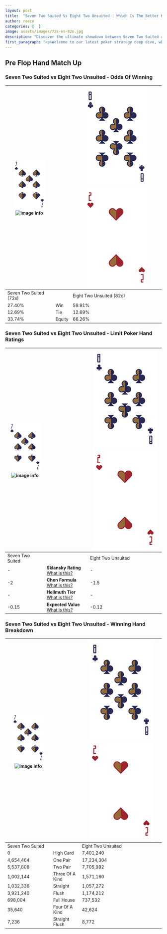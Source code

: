 ```yaml
---
layout: post
title:  "Seven Two Suited Vs Eight Two Unsuited | Which Is The Better Hand In Poker? A Complete Guide"
author: reece
categories: [  ]
image: assets/images/72s-vs-82o.jpg
description: "Discover the ultimate showdown between Seven Two Suited and Eight Two Unsuited in poker! Uncover the odds, strategies, and scenarios where one hand triumphs over the other. Get ready to up your poker game with this thrilling analysis."
first_paragraph: "<p>Welcome to our latest poker strategy deep dive, where we're pitting two distinct hands against each other in a high-stakes showdown: Seven Two Suited vs Eight Two Unsuited.</p><p>In the dynamic world of poker, every decision counts, and knowing which hand holds the upper hand is key to your success at the table.</p><p>In this article, we'll dissect these two hands, explore the scenarios where one dominates the other, and equip you with the knowledge to make strategic choices that can tip the odds in your favor.</p><p>Get ready to unravel the intriguing dynamics of these poker hands and elevate your game to new heights.</p>"
---
```




[comment]: # (sp0)

## Pre Flop Hand Match Up

<div class="table hand-ratings" markdown="1"> 



### Seven Two Suited vs Eight Two Unsuited - Odds Of Winning


    
| ![image info](assets/images/hand1/7.png) ![image info](assets/images/hand1/2s.png) |  | ![image info](assets/images/hand2/8.png) ![image info](assets/images/hand2/2o.png) |
| -------- | -------- | -------- |
| Seven Two Suited (72s) |  | Eight Two Unsuited (82o) |
| 27.40% | Win | 59.91% |
| 12.69% | Tie | 12.69% |
| 33.74% | Equity | 66.26% |




[comment]: # (sp1)



### Seven Two Suited vs Eight Two Unsuited - Limit Poker Hand Ratings


    
| ![image info](assets/images/hand1/7.png) ![image info](assets/images/hand1/2s.png) |  | ![image info](assets/images/hand2/8.png) ![image info](assets/images/hand2/2o.png) |
| -------- | -------- | -------- |
| Seven Two Suited |  | Eight Two Unsuited |
| - | **Sklansky Rating** [What is this?](/sklansky-rating-explained) | - |
| -2 | **Chen Formula** [What is this?](/chen-formula-explained) | -1.5 |
| - | **Hellmuth Tier** [What is this?](/Hellmuth-tier-explained) | - |
| -0.15 | **Expected Value** [What is this?](/expected-value-explained) | -0.12 |




[comment]: # (sp2)



### Seven Two Suited vs Eight Two Unsuited - Winning Hand Breakdown


    
| ![image info](assets/images/hand1/7.png) ![image info](assets/images/hand1/2s.png) |  | ![image info](assets/images/hand2/8.png) ![image info](assets/images/hand2/2o.png) |
| -------- | -------- | -------- |
| Seven Two Suited |  | Eight Two Unsuited |
| 0 | High Card | 7,401,240 |
| 4,654,464 | One Pair | 17,234,304 |
| 5,537,808 | Two Pair | 7,705,992 |
| 1,002,144 | Three Of A Kind | 1,571,160 |
| 1,032,336 | Straight | 1,057,272 |
| 3,921,240 | Flush | 1,174,212 |
| 698,004 | Full House | 737,532 |
| 35,640 | Four Of A Kind | 42,624 |
| 7,236 | Straight Flush | 8,772 |




[comment]: # (sp3)



</div>

[comment]: # (sp4)



[comment]: # (sp5)

